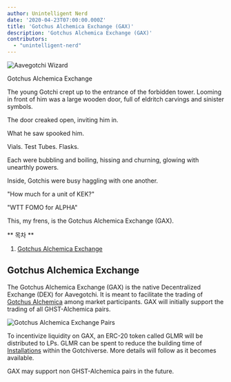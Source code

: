 ```yaml
---
author: Unintelligent Nerd
date: '2020-04-23T07:00:00.000Z'
title: 'Gotchus Alchemica Exchange (GAX)'
description: 'Gotchus Alchemica Exchange (GAX)'
contributors:
  - "unintelligent-nerd"
---
```


<div class="headerImageContainer">
<img class="headerImage" src="/gotchus-alchemica-exchange/wizard-aavegotchi.gif" alt="Aavegotchi Wizard">
<p class="headerImageText">Gotchus Alchemica Exchange</p>
</div>

The young Gotchi crept up to the entrance of the forbidden tower. Looming in front of him was a large wooden door, full of eldritch carvings and sinister symbols.

The door creaked open, inviting him in.

What he saw spooked him.

Vials. Test Tubes. Flasks.

Each were bubbling and boiling, hissing and churning, glowing with unearthly powers.

Inside, Gotchis were busy haggling with one another.

"How much for a unit of KEK?"

"WTT FOMO for ALPHA"

This, my frens, is the Gotchus Alchemica Exchange (GAX).

<div class="contentsBox">

** 목차 **

<ol>
<li><a href=#gotchus-alchemica-exchange>Gotchus Alchemica Exchange</a></li>
</ol>

</div>

## Gotchus Alchemica Exchange

The Gotchus Alchemica Exchange (GAX) is the native Decentralized Exchange (DEX) for Aavegotchi. It is meant to facilitate the trading of [Gotchus Alchemica](/metaverse#gotchus-alchemica) among market participants. GAX will initially support the trading of all GHST-Alchemica pairs.

<img class="bodyImage" src="/gotchus-alchemica-exchange/gotchus-alchemica-exchange-pairs.png" alt="Gotchus Alchemica Exchange Pairs" />

To incentivize liquidity on GAX, an ERC-20 token called GLMR will be distributed to LPs. GLMR can be spent to reduce the building time of [Installations](/metaverse#building-on-realm-parcels) within the Gotchiverse. More details will follow as it becomes available.

GAX may support non GHST-Alchemica pairs in the future.

